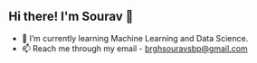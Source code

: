 ## Hi there! I'm Sourav 👋
- 🌱 I’m currently learning Machine Learning and Data Science.
- 📫 Reach me through my email - brghsouravsbp@gmail.com
